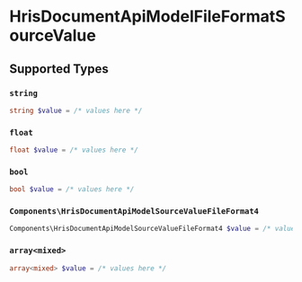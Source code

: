 # HrisDocumentApiModelFileFormatSourceValue


## Supported Types

### `string`

```php
string $value = /* values here */
```

### `float`

```php
float $value = /* values here */
```

### `bool`

```php
bool $value = /* values here */
```

### `Components\HrisDocumentApiModelSourceValueFileFormat4`

```php
Components\HrisDocumentApiModelSourceValueFileFormat4 $value = /* values here */
```

### `array<mixed>`

```php
array<mixed> $value = /* values here */
```

